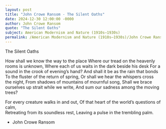 ```yaml
---
layout: post
title: "John Crowe Ransom - The Silent Oaths"
date: 2024-12-30 12:00:00 -0000
author: John Crowe Ransom
quote: "The Silent Oaths"
subject: American Modernism and Nature (1910s–1930s)
permalink: /American Modernism and Nature (1910s–1930s)/John Crowe Ransom/John Crowe Ransom - The Silent Oaths
---
```


The Silent Oaths

How shall we know the way to the place
Where our tread on the heavenly rooms is unknown,
Where each of us waits in the dark beside his desk
For a sound in the crook of evening’s hand?
And shall it be as the rain that bonds
To the fluster of the return of spring,
Or shall we hear the whispers cross the night,
From shadows of mountains of mournful song,
Shall we brace ourselves up strait while we write,
And sum our sadness among the moving trees?

For every creature walks in and out,
Of that heart of the world’s questions of calm,  
Retreating from its soundless rest,
Leaving a pulse in the trembling palm.

- John Crowe Ransom
